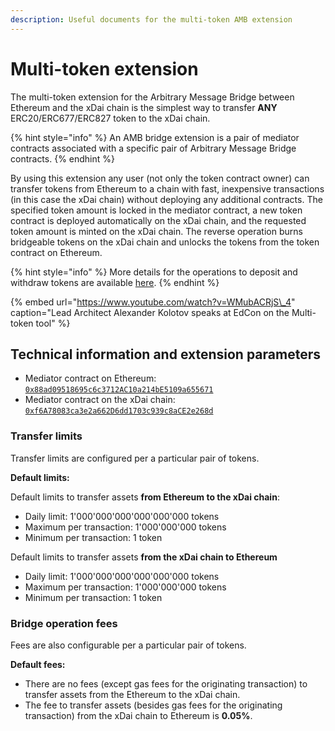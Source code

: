 ```yaml
---
description: Useful documents for the multi-token AMB extension
---
```


# Multi-token extension

The multi-token extension for the Arbitrary Message Bridge between Ethereum and the xDai chain is the simplest way to transfer **ANY** ERC20/ERC677/ERC827 token to the xDai chain.

{% hint style="info" %}
An AMB bridge extension is a pair of mediator contracts associated with a specific pair of Arbitrary Message Bridge contracts.
{% endhint %}

By using this extension any user \(not only the token contract owner\) can transfer tokens from  Ethereum to a chain with fast, inexpensive transactions \(in this case the xDai chain\) without deploying any additional contracts. The specified token amount is locked in the mediator contract, a new token contract is deployed automatically on the xDai chain, and the requested token amount is minted on the xDai chain. The reverse operation burns bridgeable tokens on the xDai chain and unlocks the tokens from the token contract on Ethereum.

{% hint style="info" %}
More details for the operations to deposit and withdraw tokens are available [here](https://docs.tokenbridge.net/eth-xdai-amb-bridge/multi-token-extension/extension-internals).
{% endhint %}

{% embed url="https://www.youtube.com/watch?v=WMubACRjS\_4" caption="Lead Architect Alexander Kolotov speaks at EdCon on the Multi-token tool" %}

## Technical information and extension parameters

* Mediator contract on Ethereum: [`0x88ad09518695c6c3712AC10a214bE5109a655671`](https://etherscan.io/address/0x88ad09518695c6c3712AC10a214bE5109a655671)
* Mediator contract on the xDai chain: [`0xf6A78083ca3e2a662D6dd1703c939c8aCE2e268d`](https://blockscout.com/poa/xdai/address/0xf6A78083ca3e2a662D6dd1703c939c8aCE2e268d)

### Transfer limits 

Transfer limits are configured per a particular pair of tokens. 

**Default limits:**

Default limits to transfer assets **from Ethereum to the xDai chain**:

* Daily limit: 1'000'000'000'000'000'000 tokens
* Maximum per transaction: 1'000'000'000 tokens
* Minimum per transaction: 1 token

Default limits to transfer assets **from the xDai chain to Ethereum** 

* Daily limit: 1'000'000'000'000'000'000 tokens
* Maximum per transaction: 1'000'000'000 tokens
* Minimum per transaction: 1 token

### Bridge operation fees

Fees are also configurable per a particular pair of tokens.

**Default fees:**

* There are no fees \(except gas fees for the originating transaction\) to transfer assets from the Ethereum to the xDai chain.
* The fee to transfer assets \(besides gas fees for the originating transaction\) from the xDai chain to Ethereum is **0.05%**.

